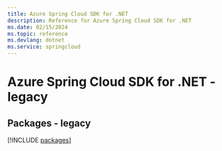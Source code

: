 ```yaml
---
title: Azure Spring Cloud SDK for .NET
description: Reference for Azure Spring Cloud SDK for .NET
ms.date: 02/15/2024
ms.topic: reference
ms.devlang: dotnet
ms.service: springcloud
---
```

# Azure Spring Cloud SDK for .NET - legacy
## Packages - legacy
[!INCLUDE [packages](spring-cloud-index.md)]